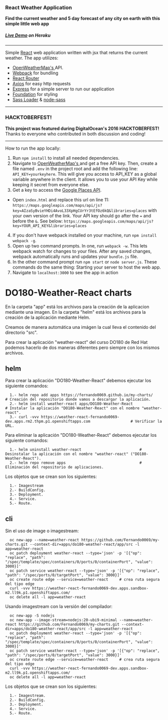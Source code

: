 ### React Weather Application
**Find the current weather and 5 day forecast of any city on earth with this simple little web app**

##### [Live Demo](http://react-current-weather.herokuapp.com/) on Heroku

-------------

Simple [React](https://facebook.github.io/react/) web application written with jsx that returns the current weather. The app utilizes:
* [OpenWeatherMap's ](http://openweathermap.org/) API.
* [Webpack](https://webpack.github.io/) for bundling
* [React Router](https://github.com/reactjs/react-router)
* [Axios](https://github.com/mzabriskie/axios) for easy http requests
* [Express](https://expressjs.com/) for a simple server to run our application
* [Foundation](http://foundation.zurb.com/) for styling
* [Sass Loader](https://github.com/jtangelder/sass-loader) & [node-sass](https://github.com/sass/node-sass)

-------------

### HACKTOBERFEST!
**This project was featured during DigitalOcean's 2016 HACKTOBERFEST!** Thanks to everyone who contributed in both discussion and coding!

-------------

How to run the app locally:

1. Run ```npm install``` to install all needed dependencies.
2. Navigate to [OpenWeatherMap's ](http://openweathermap.org/) and get a free API key. Then, create a file named ```.env``` in the project root and add the following line: ```API_KEY=yourkeyhere```. This will give you access to API_KEY as a global variable anywhere in the client. It allows you to use your API Key while keeping it secret from everyone else.
3. Get a key to access the [Google Places API](https://developers.google.com/places/web-service/get-api-key).
  * Open `index.html` and replace this url on line 11:
  `https://maps.googleapis.com/maps/api/js?key=AIzaSyBvieYHDi4AvoL33XpHgCUrYr3tEfOz6kQ&libraries=places`
  with your own version of the link. Your API key should go after the `=` and before the `&`. See below:
  `https://maps.googleapis.com/maps/api/js?key=YOUR_API_KEY&libraries=places`
4. If you don't have webpack installed on your machine, run ```npm install webpack -g```.
5. Open up two command prompts. In one, run ```webpack -w```. This lets webpack watch for changes to your files. After any saved changes, webpack automatically runs and updates your ```bundle.js``` file.
6. In the other command prompt run ```npm start``` or ```node server.js```. These commands do the same thing: Starting your server to host the web app.
7. Navigate to ```localhost:3000``` to see the app in action






# DO180-Weather-React charts

En la carpeta "app" está los archivos para la creación de la aplicacion mediante una imagen.
En la carpeta "helm" está los archivos para la creación de la aplicación mediante Helm.

Creamos de manera automática una imágen la cual lleva el contenido del directorio "src".

Para crear la aplicación "weather-react" del curso DO180 de Red Hat podemos hacerlo de dos maneras diferentes pero siempre con los mismos archivos.


## helm

Para crear la aplicación "DO180-Weather-React" debemos ejecutar los siguiente comandos:
```
  1.- helm repo add apps https://fernando0069.github.io/my-charts/                                         # Creación del repositorio donde vamos a descargar la aplicación.
  2.- helm install weather-react apps/DO180-Weather-React                                                  # Instalar la aplicación "DO180-Weather-React" con el nombre "weather-react".
  3.- curl -vvv https://weather-react-fernando0069-dev.apps.rm2.thpm.p1.openshiftapps.com                  # Verificar la URL. 
```

Para eliminar la aplicación "DO180-Weather-React" debemos ejecutar los siguiente comandos:
```
  1.- helm uninstall weather-react                          # Desinstalar la aplicación con el nombre "weather-react" ("DO180-Weather-React").
  2.- helm repo remove apps                                 # Eliminación del repositorio de aplicaciones.
```

Los objetos que se crean son los siguientes:
```
  1.- Imagestream
  2.- BuildConfig.
  3.- Deployment.
  4.- Service.
  5.- Route.
```


## cli

Sin el uso de image o imagestream:
```
  oc new-app --name=weather-react https://github.com/Fernando0069/my-charts.git --context-dir=apps/do180-weather-react/app/src -l app=weather-react
  oc patch deployment weather-react --type='json' -p '[{"op": "replace", "path": "/spec/template/spec/containers/0/ports/0/containerPort", "value": 3000}]'
  oc patch service weather-react --type='json' -p '[{"op": "replace", "path": "/spec/ports/0/targetPort", "value": 3000}]'
  oc create route edge --service=weather-react     # crea ruta segura del tipo edge
  curl -vvv https://weather-react-fernando0069-dev.apps.sandbox-m2.ll9k.p1.openshiftapps.com/
  oc delete all -l app=weather-react
```

Usando imagestream con la versión del compilador:
```
  oc new-app -S nodejs
  oc new-app --image-stream=nodejs:20-ubi9-minimal --name=weather-react https://github.com/Fernando0069/my-charts.git --context-dir=apps/do180-weather-react/app/src -l app=weather-react
  oc patch deployment weather-react --type='json' -p '[{"op": "replace", "path": "/spec/template/spec/containers/0/ports/0/containerPort", "value": 3000}]'
  oc patch service weather-react --type='json' -p '[{"op": "replace", "path": "/spec/ports/0/targetPort", "value": 3000}]'
  oc create route edge --service=weather-react     # crea ruta segura del tipo edge
  curl -vvv https://weather-react-fernando0069-dev.apps.sandbox-m2.ll9k.p1.openshiftapps.com/
  oc delete all -l app=weather-react
```

Los objetos que se crean son los siguientes:
```
  1.- Imagestream.
  2.- BuildConfig.
  3.- Deployment.
  4.- Service.
  5.- Route.
```

